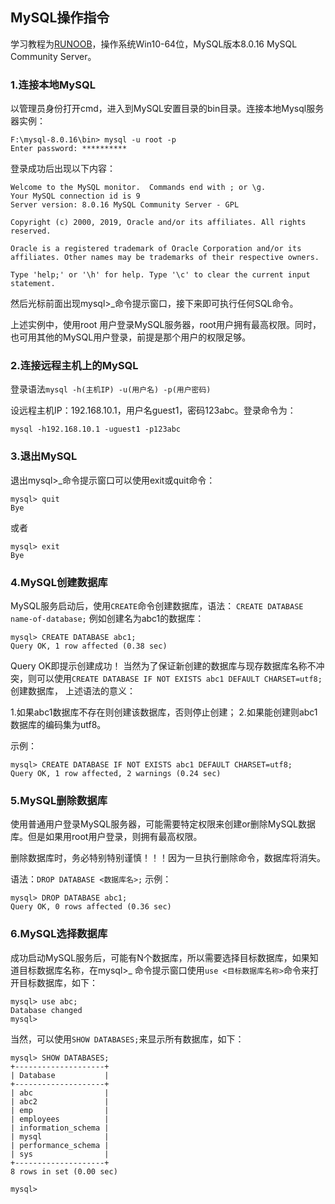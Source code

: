 ## MySQL操作指令
学习教程为[RUNOOB](https://www.runoob.com/mysql/mysql-connection.html)，操作系统Win10-64位，MySQL版本8.0.16 MySQL Community Server。

### 1.连接本地MySQL
以管理员身份打开cmd，进入到MySQL安置目录的bin目录。连接本地Mysql服务器实例：
```
F:\mysql-8.0.16\bin> mysql -u root -p
Enter password: **********
```
登录成功后出现以下内容：
```
Welcome to the MySQL monitor.  Commands end with ; or \g.
Your MySQL connection id is 9
Server version: 8.0.16 MySQL Community Server - GPL

Copyright (c) 2000, 2019, Oracle and/or its affiliates. All rights reserved.

Oracle is a registered trademark of Oracle Corporation and/or its
affiliates. Other names may be trademarks of their respective owners.

Type 'help;' or '\h' for help. Type '\c' to clear the current input statement.
```
然后光标前面出现mysql>_命令提示窗口，接下来即可执行任何SQL命令。

上述实例中，使用root 用户登录MySQL服务器，root用户拥有最高权限。同时，也可用其他的MySQL用户登录，前提是那个用户的权限足够。

### 2.连接远程主机上的MySQL
登录语法```mysql -h(主机IP) -u(用户名) -p(用户密码)```

设远程主机IP：192.168.10.1，用户名guest1，密码123abc。登录命令为：

```mysql -h192.168.10.1 -uguest1 -p123abc```

### 3.退出MySQL

退出mysql>_命令提示窗口可以使用exit或quit命令：
```
mysql> quit
Bye
```
或者
```
mysql> exit
Bye
```

### 4.MySQL创建数据库
MySQL服务启动后，使用```CREATE```命令创建数据库，语法：
```CREATE DATABASE name-of-database;```
例如创建名为abc1的数据库：
```
mysql> CREATE DATABASE abc1;
Query OK, 1 row affected (0.38 sec)
```
Query OK即提示创建成功！
当然为了保证新创建的数据库与现存数据库名称不冲突，则可以使用```CREATE DATABASE IF NOT EXISTS abc1 DEFAULT CHARSET=utf8;```创建数据库，
上述语法的意义：

1.如果abc1数据库不存在则创建该数据库，否则停止创建；
2.如果能创建则abc1数据库的编码集为utf8。

示例：
```
mysql> CREATE DATABASE IF NOT EXISTS abc1 DEFAULT CHARSET=utf8;
Query OK, 1 row affected, 2 warnings (0.24 sec)
```

### 5.MySQL删除数据库
使用普通用户登录MySQL服务器，可能需要特定权限来创建or删除MySQL数据库。但是如果用root用户登录，则拥有最高权限。

删除数据库时，务必特别特别谨慎！！！因为一旦执行删除命令，数据库将消失。

语法：```DROP DATABASE <数据库名>;```
示例：
```
mysql> DROP DATABASE abc1;
Query OK, 0 rows affected (0.36 sec)
```

### 6.MySQL选择数据库
成功启动MySQL服务后，可能有N个数据库，所以需要选择目标数据库，如果知道目标数据库名称，在mysql>_ 命令提示窗口使用```use <目标数据库名称>```命令来打开目标数据库，如下：
```
mysql> use abc;
Database changed
mysql>
```

当然，可以使用```SHOW DATABASES;```来显示所有数据库，如下：
```
mysql> SHOW DATABASES;
+--------------------+
| Database           |
+--------------------+
| abc                |
| abc2               |
| emp                |
| employees          |
| information_schema |
| mysql              |
| performance_schema |
| sys                |
+--------------------+
8 rows in set (0.00 sec)

mysql>
```

